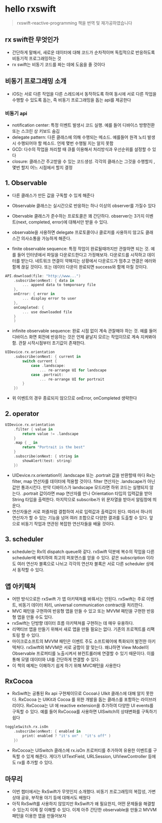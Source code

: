 # hello rxswift
> rxswift-reactive-programming 책을 번역 및 재가공하였습니다

## rx swift란 무엇인가
- 간단하게 말해서, 새로운 데이터에 대해 코드가 순차적이며 독립적으로 반응하도록 비동기적 프로그래밍하는 것
- rx swift는 비동기 코드를 짜는 데에 도움을 줄 것이다

## 비동기 프로그래밍 소개
- iOS는 서로 다른 작업을 다른 스레드에서 동작하도록 하여 동시에 서로 다른 작업을수행할 수 있도록 돕는, 즉 비동기 프로그래밍을 돕는 api를 제공한다

### 비동기 api
- notification center: 특정 이벤트 발생시 코드 실행. 예를 들어 디바이스 방향전환 또는 스크린 상 키보드 숨김
- delegate pattern: 다른 클래스에 의해 수행되는 메소드. 예를들어 원격 노티 발생시 수행되어야 할 메소드. 언제 몇번 수행될 지는 알지 못함
- GCD: 다수의 작업을 처리할 때 큐를 이용해서 처리방식과 우선순위를 설정할 수 있다
- closure: 클래스간 주고받을 수 있는 코드생성. 각각의 클래스는 그것을 수행할지 , 몇번 할지 어느 시점에서 할지 결정

## 1. Observable
- 다른 클래스가 만든 값을 구독할 수 있게 해준다
- Observable<T> 클래스는 실시간으로 반응하는 하나 이상의 observer를 가질수 있다
- Obervable 클래스가 준수하는 프로토콜은 꽤 간단하다. observer는 3가지 이벤트(next, completed, error)에 대해서만 받을 수 있다.
- observable을 사용하면 delegate 프로토콜이나 클로저를 사용하지 않고도 클래스간 의사소통을 가능하게 해준다.

- finite observable sequence: 특정 작업이 완료될때까지만 관찰하면 되는 것. 예를 들어 인터넷에서 파일을 다운로드한다고 가정해보자. 다운로드를 시작하고 데이터를 받는다. 네트워크 연결이 약해지는 상황에서 다운로드가 멈추고 연결은 에러와 함께 끊길 것이다. 또는 데이터 다운이 완료되면 success와 함께 마칠 것이다.
```swift
API.download(file: "http://www...")
    .subscribe(onNext: { data in
        ... append data to temporoary file
    },
    onError: { error in 
        ... display error to user
    },
    onCompleted: {
        ... use downloaded file
    }
    )
```

- infinite observable sequence: 완료 시점 없이 계속 관찰해야 하는 것. 예를 들어 디바이스 화면 회전에 반응하는 것은 언제 끝날지 모르는 작업이므로 계속 지켜봐야 함. 관찰 시작시점부터 초기값이 존재한다.
```swift
UIDevice.rx.orientation
    .subscribe(onNext: { current in
        switch current {
            case .landscape:
                ... re-arrange UI for landscape
            case .portrait:
                ... re-arrange UI for portrait
        }
    })
```
- 위 이벤트의 경우 종료되지 않으므로 onError, onCompleted 생략한다

## 2. operator
```swift
UIDevice.rx.orientation
    .filter { value in
        return value != .landscape
    }
    .map { _ in
        return "Portrait is the best"
    }
    .subscribe(onNext: { string in
        showAlert(test: string)
    })
```
- UIDevice.rx.orientation이 .landscape 또는 .portrait 값을 반환할때 마다 Rx는 filter, map 연산자를 데이터에 적용할 것이다. filter 연산자는 .landscape가 아닌 값만 통과시킨다. 만약 디바이스가 landscape 모드라면 하위 코드는 실행되지 않는다. .portrait 값이라면 map 연산자를 만나 Orientation 타입의 입력값을 받아 String 타입을 출력한다. 마지막으로 subscribe가 위 문자열을 받아서 알림창에 띄운다.
- 연산자들은 서로 퍼즐처럼 결합하여 서로 입력값과 출력값이 된다. 따라서 하나의 연산자가 할 수 있는 기능을 넘어 여러 조합으로 다양한 결과를 도출할 수 있다. 앞으로 비동기 작업과 연관된 복잡한 연산자들을 배울 것이다.

## 3. scheduler
- scheduler는 Rx의 dispatch queue와 같다. rxSwift 덕분에 복수의 작업을 다른 scheduler에 배치하여 최고의 퍼포먼스를 얻을 수 있다. 같은 subscription 이라도 여러 연산자 블록으로 나뉘고 각각의 연산자 블록은 서로 다른 scheduler 상에서 동작할 수 있다.

## 앱 아키텍쳐
- 어떤 방식으로든 rxSwift 가 앱 아키텍쳐를 바꿔서는 안된다. rxSwift는 주로 이벤트, 비동기 데이터 처리, universal communication contract을 처리한다.
- MVC 패턴을 구현하여 반응형 앱을 만들 수 있고 또는 MVVM 패턴을 구현한 반응형 앱을 만들 수도 있다.
- rxSwift는 단방향 데이터 흐름 아키텍쳐를 구현하는 데 매우 유용하다.
- 리액티브 앱을 만들기 위해서 새로 앱을 만들 필요는 없다. 기존의 프로젝트를 리팩토링 할 수 있다.
- 마이크로소프트의 MVVM 패턴은 이벤트 주도 소프트웨어에 특화되어 발전한 아키텍쳐다. rxSwift와 MVVM은 서로 궁합이 잘 맞는다. 왜냐하면 View Model이 Observable<T> 프로퍼티를 노출시켜서 뷰컨트롤러에 연결할 수 있기 때문이다. 이를 통해 모델 데이터와 UI를 간단하게 연결할 수 있다.
- 이 책의 예제는 이해하기 쉽게 하기 위해 MVC패턴을 사용한다

## RxCocoa
- RxSwift는 공통된 Rx api 구현체이므로 Cocoa나 UIkit 클래스에 대해 알지 못한다. RxCocoa 는 UIKit과 Cocoa 를 위한 개발을 돕는 클래스를 포함하는 라이브러리이다. RxCocoa는 UI 에 reactive extension을 추가하여 다양한 UI events를 구독할 수 있다.
예를 들어 RxCocoa를 사용하면 UISwitch의 상태변화를 구독하기 쉽다
```swift
toggleSwitch.rx.isOn
    .subscribe(onNext: { enabled in
        print( enabled ? "it's on" : "it's off" )
    })
```
- RxCocoa는 UISwitch 클래스에 rx.isOn 프로퍼티를 추가하여 유용한 이벤트를 구독할 수 있게 해준다. 게다가 UITextField, URLSession, UIViewController 등에도 rx를 추가할 수 있다.

## 마무리
- 이번 챕터에서는 RxSwift가 무엇인지 소개했다. 비동기 프로그래밍의 복잡성, 가변상태 공유, 부작용 야기 등에 대해서도 배웠다
- 아직 RxSwift를 사용하지 않았지만 RxSwift가 왜 필요한지, 어떤 문제들을 해결할 수 있는지 이제 잘 이해할 수 있다. 이제 아주 간단한 observable을 만들고 MVVM 패턴을 이용한 앱을 만들어보자